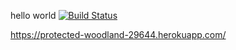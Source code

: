 hello world
[![Build Status](https://travis-ci.org/ilkerpolat6/bil481hw3.svg?branch=master)](https://travis-ci.org/ilkerpolat6/bil481hw3)

https://protected-woodland-29644.herokuapp.com/

